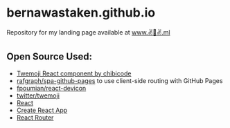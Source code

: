 # bernawastaken.github.io

Repository for my landing page available at [www.✌🌈✌.ml](https://www.✌🌈✌.ml)

## Open Source Used:
- [Twemoji React component by chibicode](https://gist.github.com/chibicode/fe195d792270910226c928b69a468206)
- [rafgraph/spa-github-pages](https://github.com/rafgraph/spa-github-pages) to use client-side routing with GitHub Pages
- [fpoumian/react-devicon](https://github.com/fpoumian/react-devicon)
- [twitter/twemoji](https://github.com/twitter/twemoji)
- [React](https://reactjs.org/)
- [Create React App](https://create-react-app.dev/)
- [React Router](https://reactrouter.com/) 

